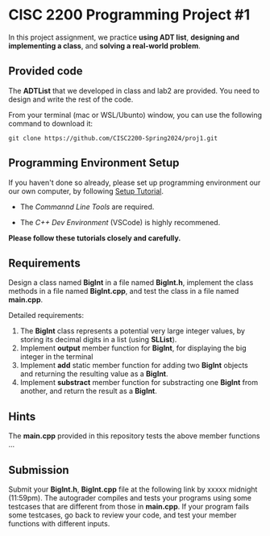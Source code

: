 # CISC 2200 Programming Project #1

In this project assignment, we practice **using ADT list**, **designing and implementing a class**, 
and **solving a real-world problem**.

## Provided code

The **ADTList** that we developed in class and lab2 are provided. You need to design and write the 
rest of the code. 

From your terminal (mac or WSL/Ubunto) window, you can use the following command to download it:
```
git clone https://github.com/CISC2200-Spring2024/proj1.git
```

## Programming Environment Setup
If you haven't done so already, please set up programming environment our our own computer, by following [Setup Tutorial](https://eecs280staff.github.io/tutorials/). 

- The _Commannd Line Tools_ are required. 

- The _C++ Dev Environment_ (VSCode) is highly recommened.

**Please follow these tutorials closely and carefully.**

## Requirements

Design a class named **BigInt** in a file named **BigInt.h**, implement the class methods in a file named **BigInt.cpp**,
and test the class in a file named **main.cpp**. 

Detailed requirements: 

1. The **BigInt** class represents a potential very large integer values, by storing its decimal digits in a list (using **SLList**). 
2. Implement  **output** member function for **BigInt**, for displaying the big integer in the terminal
3. Implement **add** static member function for adding two **BigInt** objects and returning the resulting value as a **BigInt**.
4. Implement **substract**  member function for substracting one **BigInt** from another, and return the result as a **BigInt**.

   
## Hints

The **main.cpp** provided in this repository tests the above member functions ...



## Submission 

Submit your **BigInt.h**, **BigInt.cpp** file at the following link by xxxxx midnight (11:59pm). The autograder compiles and tests your programs using 
some testcases that are different from those in **main.cpp**. If your program fails some testcases, go back to review your code, and test your member functions
with different inputs.
